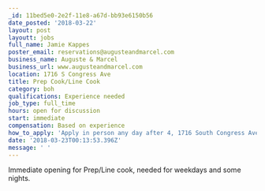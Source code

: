 ```yaml
---
_id: 11bed5e0-2e2f-11e8-a67d-bb93e6150b56
date_posted: '2018-03-22'
layout: post
layoutt: jobs
full_name: Jamie Kappes
poster_email: reservations@augusteandmarcel.com
business_name: Auguste & Marcel
business_url: www.augusteandmarcel.com
location: 1716 S Congress Ave
title: Prep Cook/Line Cook
category: boh
qualifications: Experience needed
job_type: full_time
hours: open for discussion
start: immediate
compensation: Based on experience
how_to_apply: 'Apply in person any day after 4, 1716 South Congress Ave'
date: '2018-03-23T00:13:53.396Z'
message: ' '
---
```

Immediate opening for Prep/Line cook, needed for weekdays and some nights.
